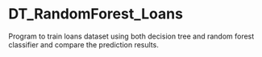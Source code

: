 # DT_RandomForest_Loans

Program to train loans dataset using both decision tree and random forest classifier and compare the prediction results. 
